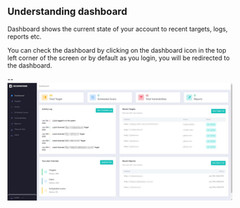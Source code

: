 ## Understanding dashboard

Dashboard shows the current state of your account to recent targets, logs, reports etc.

You can check the dashboard by clicking on the dashboard icon in the top left corner of the screen or by default as you login, you will be redirected to the dashboard.

--![Reconwithme's Dashboard](/static/Dashboard/dashpage.jpg)